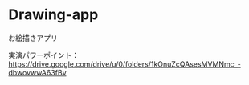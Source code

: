 # Drawing-app

お絵描きアプリ

実演パワーポイント：https://drive.google.com/drive/u/0/folders/1kOnuZcQAsesMVMNmc_-dbwovwwA63fBv
